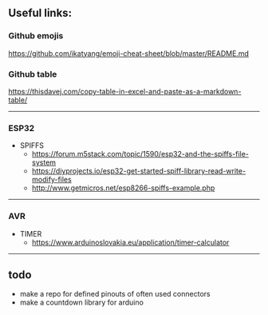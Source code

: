 ## Useful links:

### Github emojis
https://github.com/ikatyang/emoji-cheat-sheet/blob/master/README.md
### Github table
https://thisdavej.com/copy-table-in-excel-and-paste-as-a-markdown-table/
- - - -
### ESP32
* SPIFFS
  * https://forum.m5stack.com/topic/1590/esp32-and-the-spiffs-file-system <br>
  * https://diyprojects.io/esp32-get-started-spiff-library-read-write-modify-files <br>
  * http://www.getmicros.net/esp8266-spiffs-example.php <br>
- - -
### AVR
* TIMER
  * https://www.arduinoslovakia.eu/application/timer-calculator

- - - -
## todo
- make a repo for defined pinouts of often used connectors
- make a countdown library for arduino
